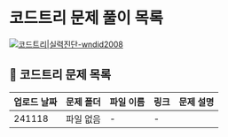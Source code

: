 #
# 코드트리 문제 풀이 목록
[![코드트리|실력진단-wndid2008](https://banner.codetree.ai/v1/banner/wndid2008)](https://www.codetree.ai/profiles/wndid2008)
## 🌳 코드트리 문제 목록
| 업로드 날짜 | 문제 폴더 | 파일 이름 | 링크 | 문제 설명 |
| ---------- | --------- | --------- | ---- | --------- |
| 241118 | 파일 없음 | - | - |
